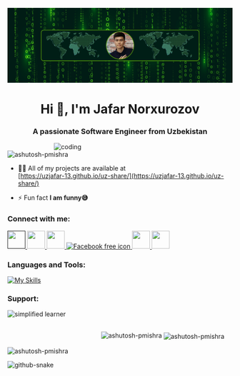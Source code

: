 ![logo](https://github.com/UzJaFaR-13/UzJaFaR-13/blob/main/Github-Banner.png)
<h1 align="center">Hi 👋, I'm Jafar Norxurozov</h1>
<h3 align="center">A passionate Software Engineer from Uzbekistan</h3>

<img align="right" alt="coding" width="400" src="https://user-images.githubusercontent.com/55389276/140866485-8fb1c876-9a8f-4d6a-98dc-08c4981eaf70.gif">

<p align="left"> <img src="https://komarev.com/ghpvc/?username=ashutosh-pmishra&label=Profile%20views&color=0e75b6&style=flat" alt="ashutosh-pmishra" /> </p>

- 👨‍💻 All of my projects are available at <br> [https://uzjafar-13.github.io/uz-share/](https://uzjafar-13.github.io/uz-share/)

- ⚡ Fun fact **I am funny😅**

<h3 align="left">Connect with me:</h3>
<p align="left">
    <a href="" target="_blank">
        <img src="https://cdn-icons-png.flaticon.com/512/3670/3670209.png" width="40" height="40" alt title     class="img-small">
    </a>
    <a href="httpswww.instagram.com/invites/contact/?i=v5rc6otezexs&utm_content=5hbxdp6" target="_blank">
        <img src="https://cdn-icons-png.flaticon.com/512/3670/3670125.png" width="40" height="40" alt title class="img-small">
    </a>
    <a href="https://t.me/UzJaFaR_13" target="_blank">
        <img src="https://cdn-icons-png.flaticon.com/512/2111/2111646.png" width="40" height="40" alt title class="img-small">
    </a>
    <a href="https://www.facebook.com/jafar.norxurozov.3" target="_blank">
        <img src="https://cdn-icons-png.flaticon.com/512/5968/5968764.png" width="40" height="40" alt="Facebook free icon" title="Facebook free icon">
    </a>
    <a href="mailto:uzjafarc@gmail.com" target="_blank">
        <img src="https://cdn-icons-png.flaticon.com/512/552/552486.png" width="40" height="40" alt title class="img-small">
    </a>
    <a href="https://github.com/UzJaFaR-13" target="_blank">
        <img src="https://cdn-icons-png.flaticon.com/512/270/270798.png" width="40" height="40" alt title class="img-small">
    </a>
</p>
  

<h3 align="left">Languages and Tools:</h3>

[![My Skills](https://skillicons.dev/icons?i=docker,vim,js,vite,redis,redhat,postgres,pinia,symfony,react,vue,ae,arch,bash,bootstrap,css,figma,git,github,gitlab,gmail,gulp,html,htmx,ai,jest,mysql,netlify,nodejs,npm,ps,php,phpstorm,powershell,pr,sass,tailwind,jquery,stackoverflow,mongodb,ubuntu,kali,debian,linux,windows&perline=15)](https://skillicons.dev)

<h3 align="left">Support:</h3>
<p><a href=""> <img align="left" src="https://cdn.buymeacoffee.com/buttons/v2/default-yellow.png" height="50" width="210" alt="simplified learner" /></a></p><br><br>

<p><img align="left" src="https://github-readme-stats.vercel.app/api/top-langs?username=ashutosh-pmishra&show_icons=true&locale=en&layout=compact" alt="ashutosh-pmishra" /></p>

<p>&nbsp;<img align="center" src="https://github-readme-stats.vercel.app/api?username=ashutosh-pmishra&show_icons=true&locale=en" alt="ashutosh-pmishra" /></p>

<p><img align="center" src="https://github-readme-streak-stats.herokuapp.com/?user=ashutosh-pmishra&" alt="ashutosh-pmishra" /></p>

<picture>
  <source media="(prefers-color-scheme: dark)" srcset="https://raw.githubusercontent.com/tobiasmeyhoefer/tobiasmeyhoefer/output/github-snake-dark.svg" />
  <source media="(prefers-color-scheme: light)" srcset="https://raw.githubusercontent.com/tobiasmeyhoefer/tobiasmeyhoefer/output/github-snake.svg" />
  <img alt="github-snake" src="https://raw.githubusercontent.com/tobiasmeyhoefer/tobiasmeyhoefer/output/github-snake.svg" />
</picture>


